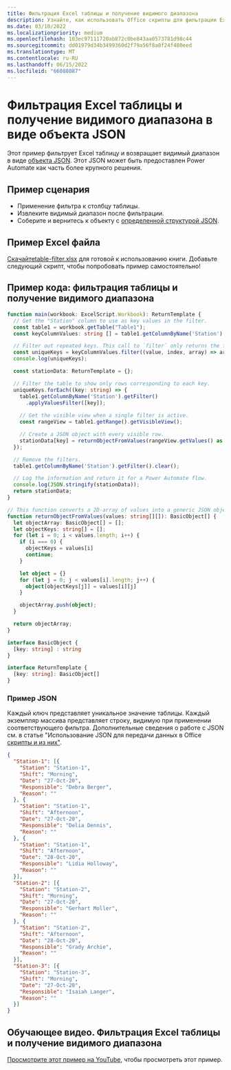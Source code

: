 ```yaml
---
title: Фильтрация Excel таблицы и получение видимого диапазона
description: Узнайте, как использовать Office скрипты для фильтрации Excel таблицы и получения видимого диапазона в виде массива объектов.
ms.date: 03/10/2022
ms.localizationpriority: medium
ms.openlocfilehash: 103ec97111720ab872c0be843aa0573781d98c44
ms.sourcegitcommit: dd01979d34b3499360d2f79a56f8a8f24f480eed
ms.translationtype: MT
ms.contentlocale: ru-RU
ms.lasthandoff: 06/15/2022
ms.locfileid: "66088087"
---
```

# <a name="filter-excel-table-and-get-visible-range-as-a-json-object"></a>Фильтрация Excel таблицы и получение видимого диапазона в виде объекта JSON

Этот пример фильтрует Excel таблицу и возвращает видимый диапазон в виде [объекта JSON](https://www.w3schools.com/whatis/whatis_json.asp). Этот JSON может быть предоставлен Power Automate как часть более крупного решения.

## <a name="example-scenario"></a>Пример сценария

* Применение фильтра к столбцу таблицы.
* Извлеките видимый диапазон после фильтрации.
* Соберите и вернитесь к объекту с [определенной структурой JSON](#sample-json).

## <a name="sample-excel-file"></a>Пример Excel файла

<a href="table-filter.xlsx"> Скачайтеtable-filter.xlsx</a> для готовой к использованию книги. Добавьте следующий скрипт, чтобы попробовать пример самостоятельно!

## <a name="sample-code-filter-a-table-and-get-visible-range"></a>Пример кода: фильтрация таблицы и получение видимого диапазона

```TypeScript
function main(workbook: ExcelScript.Workbook): ReturnTemplate {
  // Get the "Station" column to use as key values in the filter.
  const table1 = workbook.getTable("Table1");
  const keyColumnValues: string [] = table1.getColumnByName('Station').getRangeBetweenHeaderAndTotal().getValues().map(value => value[0] as string);

  // Filter out repeated keys. This call to `filter` only returns the first instance of every unique element in the array.
  const uniqueKeys = keyColumnValues.filter((value, index, array) => array.indexOf(value) === index);
  console.log(uniqueKeys);

  const stationData: ReturnTemplate = {};

  // Filter the table to show only rows corresponding to each key.
  uniqueKeys.forEach((key: string) => {
    table1.getColumnByName('Station').getFilter()
      .applyValuesFilter([key]);
    
    // Get the visible view when a single filter is active.
    const rangeView = table1.getRange().getVisibleView();

    // Create a JSON object with every visible row.
    stationData[key] = returnObjectFromValues(rangeView.getValues() as string[][]);
  });

  // Remove the filters.
  table1.getColumnByName('Station').getFilter().clear();

  // Log the information and return it for a Power Automate flow.
  console.log(JSON.stringify(stationData));
  return stationData;
}

// This function converts a 2D-array of values into a generic JSON object.
function returnObjectFromValues(values: string[][]): BasicObject[] {
  let objectArray: BasicObject[] = [];
  let objectKeys: string[] = [];
  for (let i = 0; i < values.length; i++) {
    if (i === 0) {
      objectKeys = values[i]
      continue;
    }

    let object = {}
    for (let j = 0; j < values[i].length; j++) {
      object[objectKeys[j]] = values[i][j]
    }

    objectArray.push(object);
  }

  return objectArray;
}

interface BasicObject {
  [key: string] : string
}

interface ReturnTemplate {
  [key: string]: BasicObject[]
}
```

### <a name="sample-json"></a>Пример JSON

Каждый ключ представляет уникальное значение таблицы. Каждый экземпляр массива представляет строку, видимую при применении соответствующего фильтра. Дополнительные сведения о работе с JSON см. в статье "Использование JSON для передачи данных в Office [скрипты и из них"](../../develop/use-json.md).

```json
{
  "Station-1": [{
    "Station": "Station-1",
    "Shift": "Morning",
    "Date": "27-Oct-20",
    "Responsible": "Debra Berger",
    "Reason": ""
  }, {
    "Station": "Station-1",
    "Shift": "Afternoon",
    "Date": "27-Oct-20",
    "Responsible": "Delia Dennis",
    "Reason": ""
  }, {
    "Station": "Station-1",
    "Shift": "Afternoon",
    "Date": "28-Oct-20",
    "Responsible": "Lidia Holloway",
    "Reason": ""
  }],
  "Station-2": [{
    "Station": "Station-2",
    "Shift": "Morning",
    "Date": "27-Oct-20",
    "Responsible": "Gerhart Moller",
    "Reason": ""
  }, {
    "Station": "Station-2",
    "Shift": "Afternoon",
    "Date": "28-Oct-20",
    "Responsible": "Grady Archie",
    "Reason": ""
  }],
  "Station-3": [{
    "Station": "Station-3",
    "Shift": "Morning",
    "Date": "27-Oct-20",
    "Responsible": "Isaiah Langer",
    "Reason": ""
  }]
}
```

## <a name="training-video-filter-an-excel-table-and-get-the-visible-range"></a>Обучающее видео. Фильтрация Excel таблицы и получение видимого диапазона

[Просмотрите этот пример на YouTube](https://youtu.be/Mv7BrvPq84A), чтобы просмотреть этот пример.
